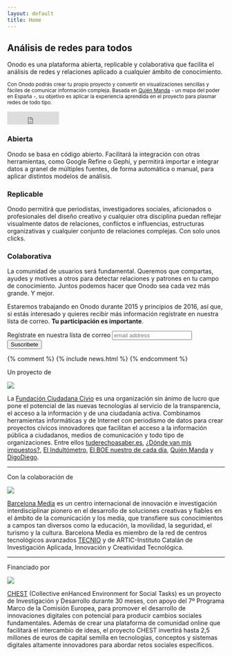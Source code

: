 ```yaml
---
layout: default
title: Home
---
```


<div class="jumbotron">
  <div class="container">
    <div class="row">
      <div class="col-md-8 col-md-offset-2 text-center">
        <h2>Análisis de redes para todos</h2>
        <p>Onodo es una plataforma abierta, replicable y colaborativa que facilita el análisis de redes y relaciones aplicado a cualquier ámbito de conocimiento.</p>
        <p><small>Con Onodo podrás crear tu propio proyecto y convertir en visualizaciones sencillas y fáciles de comunicar información compleja. Basada en <a href="http://quienmanda.es" target="_blank" title="Quién Manda">Quién Manda</a> - un mapa del poder en España -, su objetivo es aplicar la experiencia aprendida en el proyecto para plasmar redes de todo tipo.</small></p>
        <iframe src="https://ghbtns.com/github-btn.html?user=civio&repo=onodo.org&type=star&count=true&size=large" frameborder="0" scrolling="0" width="120px" height="30px"></iframe>
      </div>
    </div>
  </div>
</div>

<div class="main-description container">
  <div class="row">
    <div class="main-description-item col-md-4">
      <span class="icon icon-abierta"></span>
      <h3>Abierta</h3>
      <p>Onodo se basa en código abierto. Facilitará la integración con otras herramientas, como Google Refine o Gephi, y permitirá importar e integrar datos a granel de múltiples fuentes, de forma automática o manual, para aplicar distintos modelos de análisis.</p>
    </div>
    <div class="main-description-item col-md-4">
      <span class="icon icon-replicable"></span>
      <h3>Replicable</h3>
      <p>Onodo permitirá que periodistas, investigadores sociales, aficionados o profesionales del diseño creativo y cualquier otra disciplina puedan reflejar visualmente datos de relaciones, conflictos e influencias, estructuras organizativas y cualquier conjunto de relaciones complejas. Con solo unos clicks.</p>
   </div>
    <div class="main-description-item col-md-4">
      <span class="icon icon-colaborativa"></span>
      <h3>Colaborativa</h3>
      <p>La comunidad de usuarios será fundamental. Queremos que compartas, ayudes y motives a otros para detectar relaciones y patrones en tu campo de conocimiento. Juntos podemos hacer que Onodo sea cada vez más grande. Y mejor.</p>
    </div>
  </div>
  <div class="row text-center">
    <div class="well">
      <p>Estaremos trabajando en Onodo durante 2015 y principios de 2016, así que, si estás interesado y quieres recibir más información regístrate en nuestra lísta de correo. <strong>Tu participación es importante</strong>.</p>
      <!-- Begin MailChimp Signup Form -->
      <div id="mc_embed_signup">
        <form action="//civio.us4.list-manage.com/subscribe/post?u=9416fe6b76f2c3f985c1f8e0f&amp;id=d9f51512d0" method="post" id="mc-embedded-subscribe-form" name="mc-embedded-subscribe-form" class="validate" target="_blank" novalidate>
          <div id="mc_embed_signup_scroll">
            <label for="mce-EMAIL">Regístrate en nuestra lísta de correo</label>
            <input type="email" value="" name="EMAIL" class="email" id="mce-EMAIL" placeholder="email address" required>
            <!-- real people should not fill this in and expect good things - do not remove this or risk form bot signups-->
            <div style="position: absolute; left: -5000px;"><input type="text" name="b_9416fe6b76f2c3f985c1f8e0f_d9f51512d0" tabindex="-1" value=""></div>
            <div class="clear"><input type="submit" value="Suscríbete" name="subscribe" id="mc-embedded-subscribe" class="button"></div>
          </div>
        </form>
      </div>
      <!--End mc_embed_signup-->
    </div>
  </div>
</div>

{% comment %}
{% include news.html %}
{% endcomment %}

<div class="partners">
  <div class="container">
    <div class="row">
      <div class="col-md-6 col-md-offset-3">
        <p class="partners-title">Un proyecto de</p>
        <a href="http://www.civio.es" class="icon" target="_blank" title="Fundación Ciudadana Civio"><img src="{{ site.baseurl }}/public/img/logo-civio.png"></a>
        <p class="partner">La <a href="http://www.civio.es" target="_blank" title="Fundación Ciudadana Civio">Fundación Ciudadana Civio</a> es una organización sin ánimo de lucro que pone el potencial de las nuevas tecnologías al servicio de la transparencia, el acceso a la información y de una ciudadanía activa. Combinamos herramientas informáticas y de Internet con periodismo de datos para crear proyectos cívicos innovadores que facilitan el acceso a la información pública a ciudadanos, medios de comunicación y todo tipo de organizaciones. Entre ellos <a href="http://tuderechoasaber.es/" target="_blank" title="Tu derecho a saber">tuderechoasaber.es</a>, <a href="http://dondevanmisimpuestos.es/" target="_blank" title="¿Dónde van mis impuestos?">¿Dónde van mis impuestos?</a>, <a href="http://www.elindultometro.es/index.html" target="_blank" title="El Indultómetro">El Indultómetro</a>, <a href="http://elboenuestrodecadadia.com/" target="_blank" title="El BOE nuestro de cada día">El BOE nuestro de cada día</a>, <a href="http://quienmanda.es" target="_blank" title="Quién Manda">Quién Manda</a> y <a href="http://digodiego.es/" target="_blank" title="DigoDiego">DigoDiego</a>.</p>
      </div>
    </div>
    <hr>
    <div class="row">
      <div class="col-md-6 col-md-offset-3">
        <p class="partners-title">Con la colaboración de</p>
        <a href="http://www.barcelonamedia.org" class="icon" target="_blank" title="Barcelona Media"><img src="{{ site.baseurl }}/public/img/logo-barcelonamedia.png"></a>
        <p class="partner"><a href="http://www.barcelonamedia.org" target="_blank" title="Barcelona Media">Barcelona Media</a> es un centro internacional de innovación e investigación interdisciplinar pionero en el desarrollo de soluciones creativas y fiables en el ámbito de la comunicación y los media, que transfiere sus conocimientos a campos tan diversos como la educación, la movilidad, la seguridad, el turismo y la cultura. Barcelona Media es miembro de la red de centros tecnológicos avanzados <a href="http://accio.gencat.cat/cat/innovacio-tecnologica/tecnio/index.jsp" target="_blank" title="TECNIO">TECNIO</a> y de ARTIC-Instituto Catalán de Investigación Aplicada, Innovación y Creatividad Tecnológica.</p>
      </div>
    </div>
    <hr>
    <div class="row">
      <div class="col-md-6 col-md-offset-3">
        <p class="partners-title">Financiado por</p>
        <a href="http://www.chest-project.eu/" class="icon" target="_blank" title="CHEST (Collective enHanced Environment for Social Tasks)"><img src="{{ site.baseurl }}/public/img/logo-chest.png"></a>
        <p class="partner"><a href="http://www.chest-project.eu/" target="_blank" title="CHEST (Collective enHanced Environment for Social Tasks)">CHEST</a> (Collective enHanced Environment for Social Tasks) es un proyecto de Investigación y Desarrollo durante 30 meses, con apoyo del 7º Programa Marco de la Comisión Europea, para promover el desarrollo de innovaciones digitales con potencial para producir cambios sociales fundamentales. Además de crear una plataforma de comunidad online que facilitará el intercambio de ideas, el proyecto CHEST invertirá hasta 2,5 millones de euros de capital semilla en tecnologías, conceptos y sistemas digitales altamente innovadores para abordar retos sociales específicos.</p>
      </div>
    </div>
  </div>
</div>
